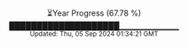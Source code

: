 <p align="center">
⏳Year Progress (67.78 %) <br>
████████████████████▁▁▁▁▁▁▁▁▁▁ <br>
<sub>Updated: Thu, 05 Sep 2024 01:34:21 GMT</sub>
</p>

